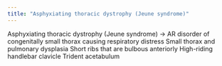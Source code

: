 ```yaml
---
title: "Asphyxiating thoracic dystrophy (Jeune syndrome)"
---
```

Asphyxiating thoracic dystrophy (Jeune syndrome) &#8594; AR disorder of congenitally small thorax causing respiratory distress
Small thorax and pulmonary dysplasia
Short ribs that are bulbous anteriorly
High-riding handlebar clavicle
Trident acetabulum

